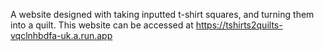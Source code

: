 A website designed with taking inputted t-shirt squares, and turning them into a quilt. This website can be accessed at https://tshirts2quilts-vqclnhbdfa-uk.a.run.app
